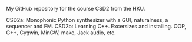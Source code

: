 My GitHub repository for the course CSD2 from the HKU.

CSD2a: Monophonic Python synthesizer with a GUI, naturalness, a sequencer and FM.
CSD2b: Learning C++. Excersizes and installing. OOP, G++, Cygwin, MinGW, make, Jack audio, etc.